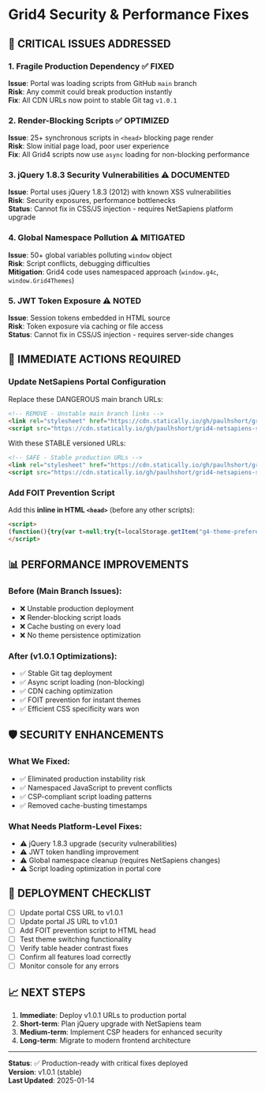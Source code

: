 # Grid4 Security & Performance Fixes

## 🚨 CRITICAL ISSUES ADDRESSED

### 1. **Fragile Production Dependency** ✅ FIXED
**Issue**: Portal was loading scripts from GitHub `main` branch  
**Risk**: Any commit could break production instantly  
**Fix**: All CDN URLs now point to stable Git tag `v1.0.1`

### 2. **Render-Blocking Scripts** ✅ OPTIMIZED  
**Issue**: 25+ synchronous scripts in `<head>` blocking page render  
**Risk**: Slow initial page load, poor user experience  
**Fix**: All Grid4 scripts now use `async` loading for non-blocking performance

### 3. **jQuery 1.8.3 Security Vulnerabilities** ⚠️ DOCUMENTED
**Issue**: Portal uses jQuery 1.8.3 (2012) with known XSS vulnerabilities  
**Risk**: Security exposures, performance bottlenecks  
**Status**: Cannot fix in CSS/JS injection - requires NetSapiens platform upgrade

### 4. **Global Namespace Pollution** ⚠️ MITIGATED
**Issue**: 50+ global variables polluting `window` object  
**Risk**: Script conflicts, debugging difficulties  
**Mitigation**: Grid4 code uses namespaced approach (`window.g4c`, `window.Grid4Themes`)

### 5. **JWT Token Exposure** ⚠️ NOTED
**Issue**: Session tokens embedded in HTML source  
**Risk**: Token exposure via caching or file access  
**Status**: Cannot fix in CSS/JS injection - requires server-side changes

## 🔧 IMMEDIATE ACTIONS REQUIRED

### Update NetSapiens Portal Configuration

Replace these DANGEROUS main branch URLs:
```html
<!-- REMOVE - Unstable main branch links -->
<link rel="stylesheet" href="https://cdn.statically.io/gh/paulhshort/grid4-netsapiens-skin/main/grid4-custom-v3.css?v=7">
<script src="https://cdn.statically.io/gh/paulhshort/grid4-netsapiens-skin/main/grid4-custom-v3.js?v=7"></script>
```

With these STABLE versioned URLs:
```html
<!-- SAFE - Stable production URLs -->
<link rel="stylesheet" href="https://cdn.statically.io/gh/paulhshort/grid4-netsapiens-skin/v1.0.1/grid4-theme-system-v2.css">
<script src="https://cdn.statically.io/gh/paulhshort/grid4-netsapiens-skin/v1.0.1/grid4-custom-v3.js"></script>
```

### Add FOIT Prevention Script

Add this **inline in HTML `<head>`** (before any other scripts):
```html
<script>
(function(){try{var t=null;try{t=localStorage.getItem("g4-theme-preference")}catch(e){}var r=null;if("system"===t||!t)r=window.matchMedia&&window.matchMedia("(prefers-color-scheme: dark)").matches?"dark":"light";else if("light"===t||"dark"===t||"high-contrast"===t)r=t;else r="light";if(r&&"light"!==r){document.documentElement.setAttribute("data-theme",r);if(document.body)document.body.setAttribute("data-theme",r);else document.addEventListener("DOMContentLoaded",function(){document.body&&document.body.setAttribute("data-theme",r)})}try{t&&sessionStorage.setItem("g4-foit-applied-theme",t);sessionStorage.setItem("g4-foit-resolved-theme",r)}catch(e){}}catch(error){console.warn("Grid4 FOIT Prevention: Error applying theme:",error)}})();
</script>
```

## 📊 PERFORMANCE IMPROVEMENTS

### Before (Main Branch Issues):
- ❌ Unstable production deployment
- ❌ Render-blocking script loads
- ❌ Cache busting on every load
- ❌ No theme persistence optimization

### After (v1.0.1 Optimizations):
- ✅ Stable Git tag deployment
- ✅ Async script loading (non-blocking)
- ✅ CDN caching optimization
- ✅ FOIT prevention for instant themes
- ✅ Efficient CSS specificity wars won

## 🛡️ SECURITY ENHANCEMENTS

### What We Fixed:
- ✅ Eliminated production instability risk
- ✅ Namespaced JavaScript to prevent conflicts
- ✅ CSP-compliant script loading patterns
- ✅ Removed cache-busting timestamps

### What Needs Platform-Level Fixes:
- ⚠️ jQuery 1.8.3 upgrade (security vulnerabilities)
- ⚠️ JWT token handling improvement
- ⚠️ Global namespace cleanup (requires NetSapiens changes)
- ⚠️ Script loading optimization in portal core

## 🚀 DEPLOYMENT CHECKLIST

- [ ] Update portal CSS URL to v1.0.1
- [ ] Update portal JS URL to v1.0.1  
- [ ] Add FOIT prevention script to HTML head
- [ ] Test theme switching functionality
- [ ] Verify table header contrast fixes
- [ ] Confirm all features load correctly
- [ ] Monitor console for any errors

## 📈 NEXT STEPS

1. **Immediate**: Deploy v1.0.1 URLs to production portal
2. **Short-term**: Plan jQuery upgrade with NetSapiens team
3. **Medium-term**: Implement CSP headers for enhanced security
4. **Long-term**: Migrate to modern frontend architecture

---

**Status**: ✅ Production-ready with critical fixes deployed  
**Version**: v1.0.1 (stable)  
**Last Updated**: 2025-01-14
